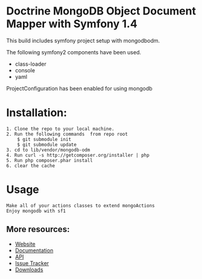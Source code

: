 # Doctrine MongoDB Object Document Mapper with Symfony 1.4


This build includes symfony project setup with mongodbodm.

The following symfony2 components have been used.

* class-loader
* console
* yaml

ProjectConfiguration has been enabled for using mongodb

# Installation:
	1. Clone the repo to your local machine.
	2. Run the following commands  from repo root
		$ git submodule init
		$ git submodule update
	3. cd to lib/vendor/mongodb-odm
	4. Run curl -s http://getcomposer.org/installer | php
	5. Run php composer.phar install
	6. clear the cache
	
# Usage
	Make all of your actions classes to extend mongoActions
	Enjoy mongodb with sf1
	


## More resources:

* [Website](http://www.doctrine-project.org/projects/mongodb_odm)
* [Documentation](http://docs.doctrine-project.org/projects/doctrine-mongodb-odm/en/latest/index.html)
* [API](http://www.doctrine-project.org/api/mongodb_odm/1.0/index.html)
* [Issue Tracker](http://www.doctrine-project.org/jira/browse/MODM)
* [Downloads](http://github.com/doctrine/mongodb-odm/downloads)